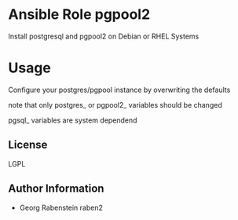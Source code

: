 Ansible Role pgpool2 
=======

Install postgresql and pgpool2 
on Debian or RHEL Systems


# Usage
Configure your postgres/pgpool instance by overwriting the defaults

note that only postgres_ or pgpool2_ variables should be changed

pgsql_ variables are system dependend

License
-------

LGPL

Author Information
------------------

- Georg Rabenstein raben2
